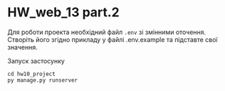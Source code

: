 # HW_web_13 part.2

Для роботи проекта необхідний файл `.env` зі змінними оточення.
Створіть його згідно прикладу у файлі .env.example та підставте свої значення.

Запуск застосунку

```
cd hw10_project
py manage.py runserver

```
